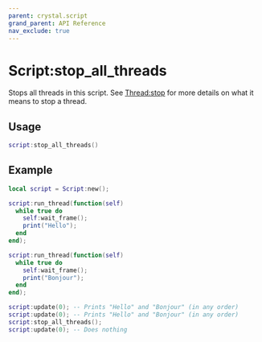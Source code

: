```yaml
---
parent: crystal.script
grand_parent: API Reference
nav_exclude: true
---
```


# Script:stop_all_threads

Stops all threads in this script. See [Thread:stop](thread_stop) for more details on what it means to stop a thread.

## Usage

```lua
script:stop_all_threads()
```

## Example

```lua
local script = Script:new();

script:run_thread(function(self)
  while true do
    self:wait_frame();
    print("Hello");
  end
end);

script:run_thread(function(self)
  while true do
    self:wait_frame();
    print("Bonjour");
  end
end);

script:update(0); -- Prints "Hello" and "Bonjour" (in any order)
script:update(0); -- Prints "Hello" and "Bonjour" (in any order)
script:stop_all_threads();
script:update(0); -- Does nothing
```
